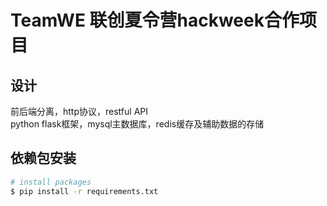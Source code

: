 # TeamWE 联创夏令营hackweek合作项目  
## 设计
前后端分离，http协议，restful API  
python flask框架，mysql主数据库，redis缓存及辅助数据的存储
## 依赖包安装  
```bash
# install packages
$ pip install -r requirements.txt
```